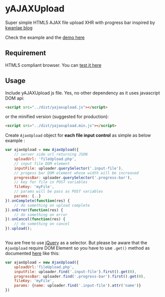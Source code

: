 yAJAXUpload
=================
Super simple HTML5 AJAX file upload XHR with progress bar inspired by [kwanlae blog](http://kwanlae.wordpress.com/2012/02/15/file-upload-using-html5-form-javascript-jquery-express-node-js/)

Check the example and the [demo here](http://liveapp.ga/yajaxupload/example/)

Requirement
-----------
HTML5 compliant browser. You can [test it here](http://html5test.com/)

Usage
-----
Include yAJAXUpload js file. Yes, no other dependency as it uses javascript DOM api:
```html
<script src="../dist/yajaxupload.js"></script>
```
or the minified version (suggested for production):
```html
<script src="../dist/yajaxupload.min.js"></script>
```

Create `AjaxUpload` object for **each file input control** as simple as below example :
```javascript
var ajaxUpload = new AjaxUpload({
	// server side url returning JSON
	uploadUrl: 'fileUpload.php', 
	// input file DOM element
	inputFile: uploader.querySelector('.input-file'), 
	// progess bar DOM element whose width will be increased
	progressBar: uploader.querySelector('.progress-bar'), 
	// key for file in POST variables
	fileKey: 'myFile', 
	// params will be pass as POST variables
	params: {..}
}).onComplete(function(res) {
	// do something on upload complete
}).onError(function(res) {
	// do something on error
}).onCancel(function(res) {
	// do something on cancel
}).upload();
			
````

You are free to use [jQuery](http://jquery.com) as a selector. But please be aware that the `AjaxUpload` require DOM Element so you have to use `.get()` method as documented [here](http://api.jquery.com/jquery.get/) like this:

```javascript
var ajaxUpload = new AjaxUpload({
	uploadUrl:'fileUpload.php', 
	inputFile: uploader.find('.input-file').first().get(0), 
	progressBar: uploader.find('.progress-bar').first().get(0), 
	fileKey: 'myFile',
	params: {name: uploader.find('.input-file').attr('name')}
})		
```
